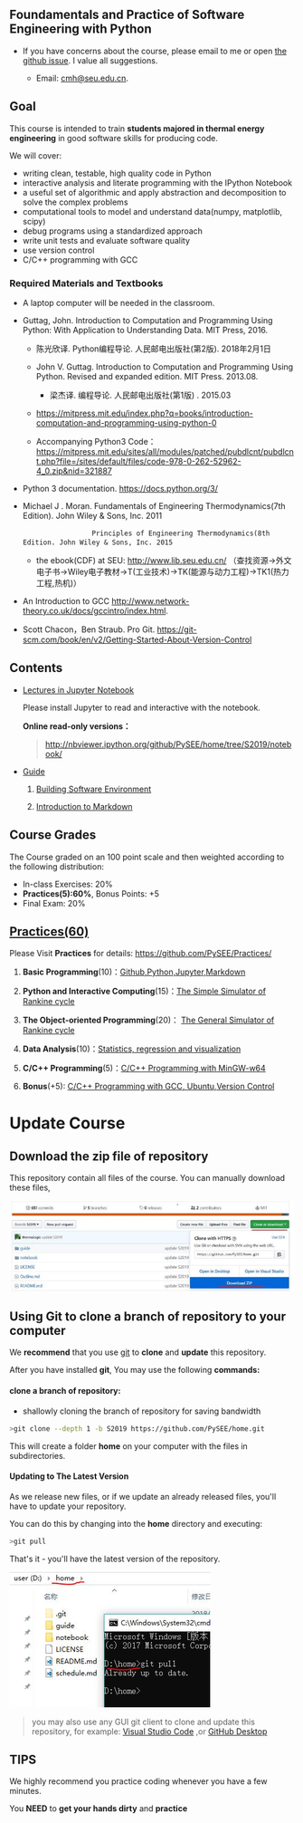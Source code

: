 
## Foundamentals and Practice of Software Engineering with Python

* If you have concerns about the course, please email to me or open [the github issue](https://github.com/PySEE/home/issues). I value all suggestions.
 
  * Email: cmh@seu.edu.cn. 

## Goal

This course is intended to train **students majored in thermal energy engineering** in good software skills for producing code.

We will cover: 

* writing clean, testable, high quality code in Python
* interactive analysis and literate programming with the IPython Notebook
* a useful set of algorithmic and apply abstraction and decomposition to solve the complex problems
* computational tools to model and understand data(numpy, matplotlib, scipy)
* debug programs using a standardized approach
* write unit tests and evaluate software quality
* use version control 
* C/C++ programming with GCC

### Required Materials and Textbooks

* A laptop computer will be needed in the classroom.

* Guttag, John. Introduction to Computation and Programming Using Python: With Application to Understanding Data. MIT Press, 2016.

   * 陈光欣译. Python编程导论.  人民邮电出版社(第2版). 2018年2月1日

   * John V. Guttag. Introduction to Computation and Programming Using Python. Revised and expanded edition. MIT Press. 2013.08.  

      * 梁杰译. 编程导论. 人民邮电出版社(第1版) .  2015.03

   * https://mitpress.mit.edu/index.php?q=books/introduction-computation-and-programming-using-python-0

   * Accompanying Python3 Code：https://mitpress.mit.edu/sites/all/modules/patched/pubdlcnt/pubdlcnt.php?file=/sites/default/files/code-978-0-262-52962-4_0.zip&nid=321887

* Python 3 documentation. https://docs.python.org/3/

* Michael J . Moran. Fundamentals of Engineering Thermodynamics(7th Edition). John Wiley & Sons, Inc. 2011 

                       Principles of Engineering Thermodynamics(8th Edition. John Wiley & Sons, Inc. 2015

  * the ebook(CDF) at SEU: http://www.lib.seu.edu.cn/ （查找资源->外文电子书->Wiley电子教材->T(工业技术)->TK(能源与动力工程)->TK1(热力工程,热机)）

* An Introduction to GCC  http://www.network-theory.co.uk/docs/gccintro/index.html.

* Scott Chacon，Ben Straub. Pro Git. https://git-scm.com/book/en/v2/Getting-Started-About-Version-Control

## Contents

* [Lectures in Jupyter Notebook](https://github.com/PySEE/home/tree/S2019/notebook)

  Please install Jupyter to read and interactive with the notebook.

   **Online read-only versions：**

    > http://nbviewer.ipython.org/github/PySEE/home/tree/S2019/notebook/
 
* [Guide](https://github.com/PySEE/home/tree/S2019/guide)

   1. [Building Software Environment](https://github.com/PySEE/home/tree/S2019/guide/BuildingSoftwareEnvironment.md) 
    
   2. [Introduction to Markdown](https://github.com/PySEE/home/tree/S2019/guide/Introduction2Markdown.md)

## Course Grades

The Course graded on an 100 point scale and then weighted according to the following distribution:

  * In-class Exercises: 20%
  * **Practices(5):60%**, Bonus Points: +5
  * Final Exam: 20%
  
## [Practices(60)](https://github.com/PySEE/Practices/tree/S2019/)
    
  Please Visit **Practices** for details: https://github.com/PySEE/Practices/

  1. **Basic Programming**(10)：[Github,Python,Jupyter,Markdown](https://github.com/PySEE/Practices/tree/S2019/P1)

  2. **Python and Interactive Computing**(15)：[The Simple Simulator of Rankine cycle](https://github.com/PySEE/Practices/tree/S2019/P2)
   
  3. **The Object-oriented Programming**(20)： [The General Simulator of Rankine cycle](https://github.com/PySEE/Practices/tree/S2019/P3)  
  
  4.  **Data Analysis**(10)：[Statistics, regression and visualization](https://github.com/PySEE/Practices/tree/S2019/P4)

  5.  **C/C++ Programming**(5)：[C/C++ Programming with MinGW-w64](https://github.com/PySEE/Practices/tree/S2019/P5)

  6. **Bonus**(+5): [C/C++ Programming with GCC, Ubuntu,Version Control ](https://github.com/PySEE/Practices/tree/S2019/Bonus) 

# Update Course

## Download the zip file of repository 

This repository contain all files of the course. You can manually download these files, 

![download](./guide/img/downloadhome.jpg)

## Using Git to clone a branch of repository to your computer 

We **recommend** that you use [git](https://github.com/git-for-windows/git/releases) to **clone** and **update** this repository.

After you have installed **git**, You may use the following **commands:**

#### clone a branch of repository:

* shallowly cloning the branch of repository for saving bandwidth
```bash
>git clone --depth 1 -b S2019 https://github.com/PySEE/home.git
```

This will create a folder **home** on your computer  with the files in subdirectories.

#### Updating to The Latest Version

As we release new files, or if we update an already released files, you'll have to update your repository.

You can do this by changing into the **home** directory and executing:

```bash
>git pull
```
That's it - you'll have the latest version of the repository.

![download](./guide/img/clonehomedir.jpg)

>you may also use any GUI git client to clone and update this repository, for example:  [Visual Studio Code](https://code.visualstudio.com/) ,or  [GitHub Desktop](https://desktop.github.com/)

## TIPS

We highly recommend you practice coding whenever you have a few minutes.

You **NEED** to **get your hands dirty** and **practice**